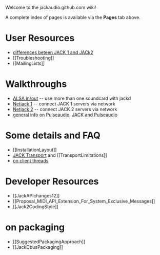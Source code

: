 Welcome to the jackaudio.github.com wiki! 

A complete index of pages is available via the **Pages** tab above.

# User Resources

*  [differences beteen JACK 1 and JACk2](Q_difference_jack1_jack2)
*  [[Troubleshooting]]
*  [[MailingLists]]

# Walkthroughs

*  [ALSA in/out](WalkThrough_User_AlsaInOut) -- use more than one soundcard with jackd
*  [Netjack 1](WalkThrough_User_NetJack) -- connect JACK 1 servers via network
*  [Netjack 2](WalkThrough_User_NetJack2) -- connect JACK 2 servers via network
*  [general info on Pulseaudio](PulseAudio), [JACK and Pulseaudio](WalkThrough_User_PulseOnJack)

# Some details and FAQ

*  [[InstallationLayout]]
*  [JACK Transport](TransportSupport) and [[TransportLimitations]]
*  [on client threads](WalkThrough_User_ClientThreads)

# Developer Resources

*  [[JackAPIchanges12]]
*  [[Proposal_MIDI_API_Extension_For_System_Exclusive_Messages]]
*  [[Jack2CodingStyle]]

# on packaging

*  [[SuggestedPackagingApproach]]
*  [[JackDbusPackaging]]
